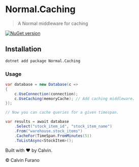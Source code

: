 # Normal.Caching

> A Normal middleware for caching

[![NuGet version](https://img.shields.io/nuget/vpre/Normal.Caching.svg)](https://www.nuget.org/packages/Normal.Caching)

## Installation

```bash
dotnet add package Normal.Caching
```

### Usage

```csharp
var database = new Database(c =>
{
    c.UseConnection(connection); 
    c.UseCaching(memoryCache); // Add caching middleware.
});

// Now you can cache queries for a given timespan.

var results = await database
    .Select("stock_item_id", "stock_item_name")
    .From("warehouse.stock_items")
    .CacheFor(TimeSpan.FromMinutes(5))
    .ToListAsync<StockItem>();

```

Built with &hearts; by Calvin.

&copy; Calvin Furano